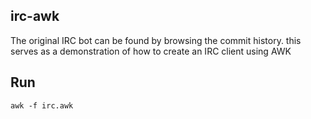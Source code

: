 ## irc-awk
The original IRC bot can be found by browsing the commit history. this serves as a demonstration of how to create an IRC client using AWK

## Run
```
awk -f irc.awk
```
